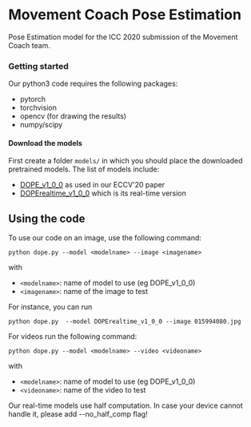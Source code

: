 # Movement Coach Pose Estimation

Pose Estimation model for the ICC 2020 submission of the Movement Coach team.

### Getting started

Our python3 code requires the following packages:
* pytorch
* torchvision
* opencv (for drawing the results)
* numpy/scipy

#### Download the models

First create a folder `models/` in which you should place the downloaded pretrained models.
The list of models include:
* [DOPE_v1_0_0](http://download.europe.naverlabs.com/ComputerVision/DOPE_models/DOPE_v1_0_0.pth.tgz) as used in our ECCV'20 paper
* [DOPErealtime_v1_0_0](http://download.europe.naverlabs.com/ComputerVision/DOPE_models/DOPErealtime_v1_0_0.pth.tgz) which is its real-time version


## Using the code

To use our code on an image, use the following command:

```
python dope.py --model <modelname> --image <imagename>
```

with
* `<modelname>`: name of model to use (eg DOPE_v1_0_0)
* `<imagename>`: name of the image to test

For instance, you can run
```
python dope.py  --model DOPErealtime_v1_0_0 --image 015994080.jpg
```

For videos run the following command:

```
python dope.py --model <modelname> --video <videoname>
```
with
* `<modelname>`: name of model to use (eg DOPE_v1_0_0)
* `<videoname>`: name of the video to test

Our real-time models use half computation. In case your device cannot handle it, please add --no_half_comp flag!

